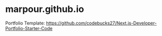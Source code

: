 # marpour.github.io
Portfolio
Template: https://github.com/codebucks27/Next.js-Developer-Portfolio-Starter-Code
